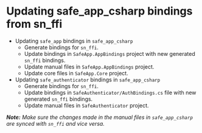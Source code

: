 # Updating safe_app_csharp bindings from sn_ffi

* Updating `safe_app` bindings in `safe_app_csharp`
  * Generate bindings for `sn_ffi`.
  * Update bindings in `SafeApp.AppBindings` project with new generated `sn_ffi` bindings.
  * Update manual files in `SafeApp.AppBindings` project.
  * Update core files in `SafeApp.Core` project.
* Updating `safe_authenticator` bindings in `safe_app_csharp`
  * Generate bindings for `sn_ffi`.
  * Update bindings in `SafeAuthenticator/AuthBindings.cs` file with new generated `sn_ffi` bindings.
  * Update manual files in `SafeAuthenticator` project.

***Note:** Make sure the changes made in the manual files in `safe_app_csharp` are synced with `sn_ffi` and vice versa.*
